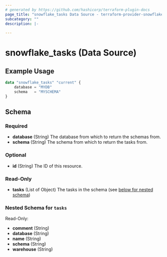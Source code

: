```yaml
---
# generated by https://github.com/hashicorp/terraform-plugin-docs
page_title: "snowflake_tasks Data Source - terraform-provider-snowflake"
subcategory: ""
description: |-
  
---
```


# snowflake_tasks (Data Source)



## Example Usage

```terraform
data "snowflake_tasks" "current" {
    database = "MYDB"
    schema   = "MYSCHEMA"
}
```

<!-- schema generated by tfplugindocs -->
## Schema

### Required

- **database** (String) The database from which to return the schemas from.
- **schema** (String) The schema from which to return the tasks from.

### Optional

- **id** (String) The ID of this resource.

### Read-Only

- **tasks** (List of Object) The tasks in the schema (see [below for nested schema](#nestedatt--tasks))

<a id="nestedatt--tasks"></a>
### Nested Schema for `tasks`

Read-Only:

- **comment** (String)
- **database** (String)
- **name** (String)
- **schema** (String)
- **warehouse** (String)



